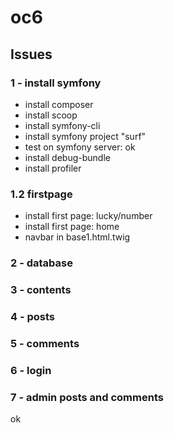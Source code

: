 # oc6

## Issues

### 1 - install symfony

- install composer
- install scoop
- install symfony-cli
- install symfony project "surf"
- test on symfony server: ok
- install debug-bundle
- install profiler

### 1.2 firstpage

- install first page: lucky/number
- install first page: home
- navbar in base1.html.twig

### 2 - database

### 3 - contents

### 4 - posts

### 5 - comments

### 6 - login

### 7 - admin posts and comments

ok
